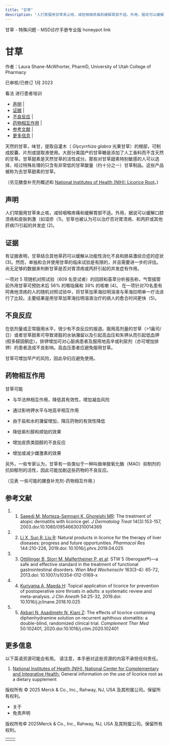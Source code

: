 ```yaml
---
title: "甘草"
description: "人们常服用甘草来止咳，减轻咽喉疼痛和缓解胃部不适。外用，据说可以缓解口腔溃疡和皮肤刺激（如湿疹（1)。甘草也被认为可以治疗否对胃溃疡、和丙肝或其他肝病(1)引起的并发症 (2)。"
---
```


﻿甘草 \- 特殊问题 \- MSD诊疗手册专业版 honeypot link

# 甘草

作者：Laura Shane-McWhorter, PharmD, University of Utah College of Pharmacy

已审核/已修订 1月 2023

看法 进行患者培训

- [声明](#声明_v75591899_zh) \|
- [证据](#证据_v75591904_zh) \|
- [不良反应](#不良反应_v75591911_zh) \|
- [药物相互作用](#药物相互作用_v75591915_zh) \|
- [参考文献](#参考文献_v75591934_zh) \|
- [更多信息](#更多信息_v39681773_zh) \|

天然的甘草，味甘，提取自灌木（ _Glycyrrhiza glabra_ 光果甘草）的根部，可制成胶囊、片剂或提取液使用。大部分美国产的甘草糖是添加了人工香料而不含天然的甘草。甘草甜素是天然甘草的活性成分。那些对甘草甜素特别敏感的人可以选择，经过特殊处理的只含有非常低的甘草酸量（约十分之一）甘草制品。这些产品被称为去甘草甜素的甘草。

（另见膳食补充剂概述和 [National Institutes of Health (NIH): Licorice Root](http://nccih.nih.gov/health/licoriceroot)。)

## 声明

人们常服用甘草来止咳，减轻咽喉疼痛和缓解胃部不适。外用，据说可以缓解口腔溃疡和皮肤刺激（如湿疹（1)。甘草也被认为可以治疗否对胃溃疡、和丙肝或其他肝病(1)引起的并发症 (2)。

## 证据

有证据表明，甘草结合其他草药可以缓解从功能性消化不良和肠易激综合症的症状 (3)。然而，单独和合并使用甘草的临床试验是有限的，并且需要进一步的评估。尚无足够的数据来判断甘草是否对胃溃疡或丙肝引起的并发症有作用。

一项对 5 项随机对照试验（609 名受试者）的回顾和荟萃分析报告称，气管插管前外用甘草可预防术后 56% 的喉咙痛和 39% 的咳嗽 (4)。 在一项针对70名患有阿弗他溃疡的人的随机对照试验中，将甘草加苯海拉明溶液与苯海拉明单一疗法进行了比较。主要结果是用甘草加苯海拉明溶液治疗的病人的愈合时间更快（5)。

## 不良反应

在低剂量或正常服用水平，很少有不良反应的报道。服用高剂量的甘草（>1盎司/日）或者甘草甜素可导致肾脏的水钠潴留以及引起高血压和失钾从而引起低血钾(假多醛固酮症）。排钾增加可对心脏病患者及服用地高辛或利尿剂（亦可增加排钾）的患者造成不良影响。高血压患者应避免服用甘草。

甘草可增加早产的风险，因此孕妇应避免使用。

## 药物相互作用

甘草可能

- 与华法林相互作用，降低其有效性，增加凝血风险

- 通过影响钾水平与地高辛相互作用

- 由于盐和水的潴留增加，降压药物的有效性降低

- 降低紫杉醇和顺铂的效果

- 增加皮质类固醇的不良反应

- 增加或减少雌激素的效果


另外，一些专家认为，甘草有一些类似于一种叫做单胺氧化酶（MAO）抑制剂的抗抑郁剂的活性，因此可能加剧这些药物的不良反应。

（见表 一些可能的膳食补充剂-药物相互作用.)

## 参考文献

1. 1. [Saeedi M, Morteza-Semnani K, Ghoreishi MR](https://pubmed.ncbi.nlm.nih.gov/14522625/): The treatment of atopic dermatitis with licorice gel. _J Dermatolog Treat_ 14(3):153-157, 2003.doi:10.1080/09546630310014369

2. 2. [Li X, Sun R, Liu R](https://pubmed.ncbi.nlm.nih.gov/31022523/): Natural products in licorice for the therapy of liver diseases: progress and future opportunities. _Pharmacol Res_ 144:210-226, 2019.doi: 10.1016/j.phrs.2019.04.025

3. 3. [Ottillinger B, Storr M, Malfertheiner P, et al](http://www.ncbi.nlm.nih.gov/pubmed/23263639): STW 5 (Iberogast®)—a safe and effective standard in the treatment of functional gastrointestinal disorders. _Wien Med Wochenschr_ 163(3-4): 65-72, 2013.doi: 10.1007/s10354-012-0169-x

4. 4. [Kuriyama A, Maeda H](https://pubmed.ncbi.nlm.nih.gov/30391446/): Topical application of licorice for prevention of postoperative sore throats in adults: a systematic review and meta-analysis. _J Clin Anesth_ 54:25-32, 2019.doi: 10.1016/j.jclinane.2018.10.025

5. 5. [Akbari N, Asadimehr N, Kiani Z](https://pubmed.ncbi.nlm.nih.gov/32444056/): The effects of licorice containing diphenhydramine solution on recurrent aphthous stomatitis: a double-blind, randomized clinical trial. _Complement Ther Med_ 50:102401, 2020.doi:10.1016/j.ctim.2020.102401


## 更多信息

以下英语资源可能会有用。 请注意，本手册对这些资源的内容不承担任何责任。

1. [National Institutes of Health (NIH), National Center for Complementary and Integrative Health:](http://nccih.nih.gov/health/licoriceroot) General information on the use of licorice root as a dietary supplement




版权所有 © 2025
Merck & Co., Inc., Rahway, NJ, USA 及其附属公司。保留所有权利。

- 关于
- 免责声明

版权所有© 2025Merck & Co., Inc., Rahway, NJ, USA 及其附属公司。保留所有权利。

|     |     |
| --- | --- |
|  |  |
